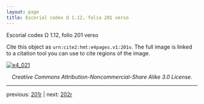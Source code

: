 ```yaml
---
layout: page
title: Escorial codex Ω 1.12, folio 201 verso
---
```


Escorial codex Ω 1.12, folio 201 verso

Cite this object as `urn:cite2:hmt:e4pages.v1:201v`.  The full image is linked to a citation tool you can use to cite regions of the image.

[![e4_021](http://www.homermultitext.org/iipsrv?IIIF=/project/homer/pyramidal/deepzoom/hmt/e4img/2017a/e4_021.tif/full/800,/0/default.jpg)](http://www.homermultitext.org/ict2/?urn=urn:cite2:hmt:e4img.2017a:e4_021) 

<p style="text-align: center; font-style: italic;">Creative Commons Attribution-Noncommercial-Share Alike 3.0 License.</p>

---

previous: [201r](../201r/) | next: [202r](../202r/)